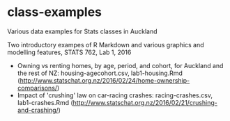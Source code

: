 # class-examples
Various data examples for Stats classes in Auckland

Two introductory exampes of R Markdown and various graphics and modelling features, STATS 762, Lab 1, 2016
* Owning vs renting homes, by age, period, and cohort, for Auckland and the rest of NZ: housing-agecohort.csv, lab1-housing.Rmd (http://www.statschat.org.nz/2016/02/24/home-ownership-comparisons/)
* Impact of 'crushing' law on car-racing crashes: racing-crashes.csv, lab1-crashes.Rmd (http://www.statschat.org.nz/2016/02/21/crushing-and-crashing/)

